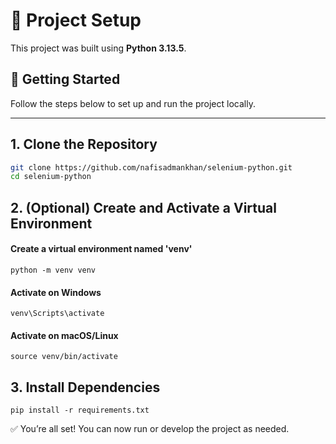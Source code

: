 # 🚀 Project Setup

This project was built using **Python 3.13.5**.

## 🧾 Getting Started

Follow the steps below to set up and run the project locally.

---

## 1. Clone the Repository

```bash
git clone https://github.com/nafisadmankhan/selenium-python.git
cd selenium-python
```

## 2. (Optional) Create and Activate a Virtual Environment

#### Create a virtual environment named 'venv'
```
python -m venv venv
```
#### Activate on Windows
```
venv\Scripts\activate
```
#### Activate on macOS/Linux
```
source venv/bin/activate
```
## 3. Install Dependencies
```
pip install -r requirements.txt
```
✅ You’re all set! You can now run or develop the project as needed.
